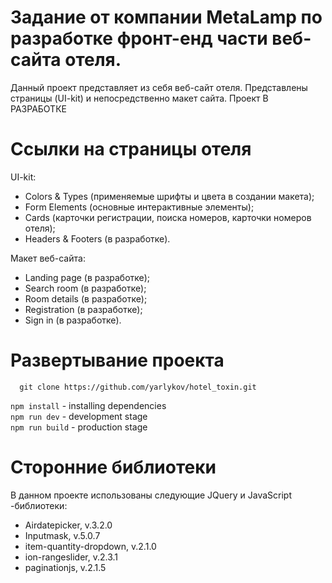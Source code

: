 # Задание от компании MetaLamp по разработке фронт-енд части веб-сайта отеля.
Данный проект представляет из себя веб-сайт отеля. Представлены страницы (UI-kit) и непосредственно макет сайта.
Проект В РАЗРАБОТКЕ

# Ссылки на страницы отеля

UI-kit:
- Colors & Types (применяемые шрифты и цвета в создании макета);
- Form Elements (основные интерактивные элементы);
- Cards (карточки регистрации, поиска номеров, карточки номеров отеля);
- Headers & Footers (в разработке).

Макет веб-сайта:
- Landing page (в разработке);
- Search room (в разработке);
- Room details (в разработке);
- Registration (в разработке);
- Sign in (в разработке).

# Развертывание проекта
```
  git clone https://github.com/yarlykov/hotel_toxin.git
```
``` npm install ``` - installing dependencies <br/>
``` npm run dev ``` - development stage <br/>
``` npm run build ``` - production stage <br/>

# Сторонние библиотеки
В данном проекте использованы следующие JQuery и JavaScript -библиотеки:
- Airdatepicker, v.3.2.0
- Inputmask, v.5.0.7
- item-quantity-dropdown, v.2.1.0
- ion-rangeslider, v.2.3.1
- paginationjs, v.2.1.5
